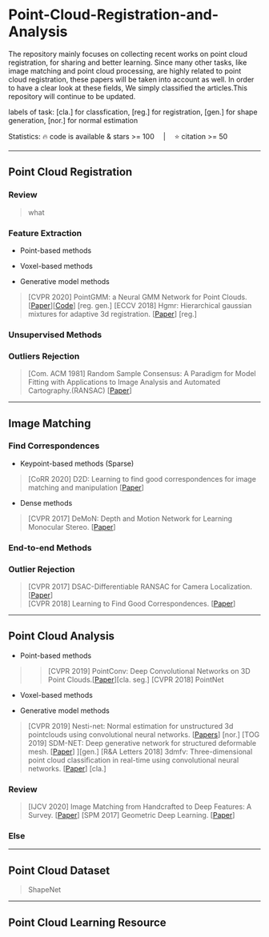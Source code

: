 # Point-Cloud-Registration-and-Analysis
The repository mainly focuses on collecting recent works on point cloud registration, for sharing and better learning. Since many other tasks, like image matching and point cloud processing, are highly related to point cloud registration, these papers will be taken into account as well. In order to have a clear look at these fields, We simply classified the articles.This repository will continue to be updated.

labels of task: [cla.] for classfication, [reg.] for registration, [gen.] for shape generation, [nor.] for normal estimation

Statistics: 🔥 code is available & stars >= 100  |  ⭐ citation >= 50

---------------------------------------------------
## Point Cloud Registration
### Review
> what 

### Feature Extraction
* Point-based methods

* Voxel-based methods

* Generative model methods
> [CVPR 2020] PointGMM: a Neural GMM Network for Point Clouds. [[Paper](https://ieeexplore.ieee.org/stamp/stamp.jsp?tp=&arnumber=9156692)][[Code](https://github.com/amirhertz/pointgmm)] [reg. gen.]
> [ECCV 2018] Hgmr: Hierarchical gaussian mixtures for adaptive 3d registration. [[Paper](https://link.springer.com/content/pdf/10.1007%2F978-3-030-01267-0_43.pdf)] [reg.]

### Unsupervised Methods
>

### Outliers Rejection
> [Com. ACM 1981] Random Sample Consensus: A Paradigm for Model Fitting with Applications to Image Analysis and Automated Cartography.(RANSAC) [[Paper](https://dl.acm.org/doi/pdf/10.1145/358669.358692)]
---------------------------------------------------------------
## Image Matching
### Find Correspondences
* Keypoint-based methods (Sparse)
> [CoRR 2020] D2D: Learning to find good correspondences for image matching and manipulation [[Paper](https://arxiv.org/pdf/2007.08480.pdf)]

* Dense methods
> [CVPR 2017] DeMoN: Depth and Motion Network for Learning Monocular Stereo. [[Paper](https://ieeexplore.ieee.org/stamp/stamp.jsp?tp=&arnumber=8100079)]

### End-to-end Methods

### Outlier Rejection
> [CVPR 2017] DSAC-Differentiable RANSAC for Camera Localization. [[Paper](https://ieeexplore.ieee.org/stamp/stamp.jsp?tp=&arnumber=8099750)]  
> [CVPR 2018] Learning to Find Good Correspondences. [[Paper](https://openaccess.thecvf.com/content_cvpr_2018/papers/Yi_Learning_to_Find_CVPR_2018_paper.pdf)]
----------------------------------
## Point Cloud Analysis
* Point-based methods
>> [CVPR 2019] PointConv: Deep Convolutional Networks on 3D Point Clouds.[[Paper](https://openaccess.thecvf.com/content_CVPR_2019/papers/Wu_PointConv_Deep_Convolutional_Networks_on_3D_Point_Clouds_CVPR_2019_paper.pdf)][cla. seg.]
> [CVPR 2018] PointNet

* Voxel-based methods

* Generative model methods
> [CVPR 2019] Nesti-net: Normal estimation for unstructured 3d pointclouds using convolutional neural networks. [[Papers](https://openaccess.thecvf.com/content_CVPR_2019/papers/Ben-Shabat_Nesti-Net_Normal_Estimation_for_Unstructured_3D_Point_Clouds_Using_Convolutional_CVPR_2019_paper.pdf)] [nor.]
> [TOG 2019] SDM-NET: Deep generative network for structured deformable mesh. [[Paper](https://dl.acm.org/doi/pdf/10.1145/3355089.3356488)] ][gen.]
> [R&A Letters 2018] 3dmfv: Three-dimensional point cloud classification in real-time using convolutional neural networks. [[Paper](https://ieeexplore.ieee.org/stamp/stamp.jsp?tp=&arnumber=8394990)] [cla.]
> 

### Review
> [IJCV 2020] Image Matching from Handcrafted to Deep Features: A Survey. [[Paper](https://link.springer.com/content/pdf/10.1007/s11263-020-01359-2.pdf)]
> [SPM 2017] Geometric Deep Learning. [[Paper](https://ieeexplore.ieee.org/stamp/stamp.jsp?tp=&arnumber=7974879)]
> 

### Else

---------------------------------------
## Point Cloud Dataset
> ShapeNet
--------------------------------------
## Point Cloud Learning Resource
